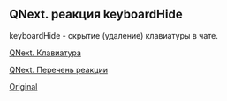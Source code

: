 ## QNext. реакция keyboardHide

keyboardHide - скрытие (удаление) клавиатуры в чате.



[QNext. Клавиатура](/docs-test/ph/admin/keyboard-about)

[QNext. Перечень реакции](/docs-test/ph/reactions)
  
[Original](https://telegra.ph/QNext-admin-reaction-keyboardHide-05-08)